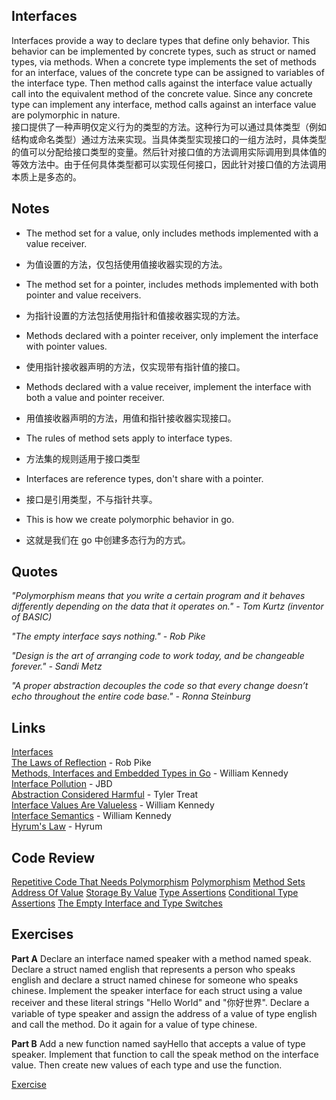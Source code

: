 ## Interfaces

Interfaces provide a way to declare types that define only behavior. This behavior can be implemented by concrete types, such as struct or named types, via methods. When a concrete type implements the set of methods for an interface, values of the concrete type can be assigned to variables of the interface type. Then method calls against the interface value actually call into the equivalent method of the concrete value. Since any concrete type can implement any interface, method calls against an interface value are polymorphic in nature.  
接口提供了一种声明仅定义行为的类型的方法。这种行为可以通过具体类型（例如结构或命名类型）通过方法来实现。当具体类型实现接口的一组方法时，具体类型的值可以分配给接口类型的变量。然后针对接口值的方法调用实际调用到具体值的等效方法中。由于任何具体类型都可以实现任何接口，因此针对接口值的方法调用本质上是多态的。

## Notes

* The method set for a value, only includes methods implemented with a value receiver.
* 为值设置的方法，仅包括使用值接收器实现的方法。

* The method set for a pointer, includes methods implemented with both pointer and value receivers.
* 为指针设置的方法包括使用指针和值接收器实现的方法。

* Methods declared with a pointer receiver, only implement the interface with pointer values.
* 使用指针接收器声明的方法，仅实现带有指针值的接口。

* Methods declared with a value receiver, implement the interface with both a value and pointer receiver.
* 用值接收器声明的方法，用值和指针接收器实现接口。

* The rules of method sets apply to interface types.
* 方法集的规则适用于接口类型

* Interfaces are reference types, don't share with a pointer.
* 接口是引用类型，不与指针共享。

* This is how we create polymorphic behavior in go.
* 这就是我们在 go 中创建多态行为的方式。

## Quotes

_"Polymorphism means that you write a certain program and it behaves differently depending on the data that it operates on." - Tom Kurtz (inventor of BASIC)_

_"The empty interface says nothing." - Rob Pike_

_"Design is the art of arranging code to work today, and be changeable forever." - Sandi Metz_

_"A proper abstraction decouples the code so that every change doesn’t echo throughout the entire code base." - Ronna Steinburg_

## Links

[Interfaces](https://golang.org/doc/effective_go.html#interfaces)    
[The Laws of Reflection](https://blog.golang.org/laws-of-reflection) - Rob Pike    
[Methods, Interfaces and Embedded Types in Go](https://www.ardanlabs.com/blog/2014/05/methods-interfaces-and-embedded-types.html) - William Kennedy    
[Interface Pollution](https://medium.com/@rakyll/interface-pollution-in-go-7d58bccec275) - JBD    
[Abstraction Considered Harmful](https://bravenewgeek.com/abstraction-considered-harmful/) - Tyler Treat    
[Interface Values Are Valueless](https://www.ardanlabs.com/blog/2018/03/interface-values-are-valueless.html) - William Kennedy    
[Interface Semantics](https://www.ardanlabs.com/blog/2017/07/interface-semantics.html) - William Kennedy    
[Hyrum's Law](https://www.hyrumslaw.com/) - Hyrum

## Code Review

[Repetitive Code That Needs Polymorphism](example/repetitive-code/repetitive-code.go)
[Polymorphism](example/repetitive-need-polymorphism/repetitive-need-polymorphism.go)
[Method Sets](example/method-set/method-set.go)
[Address Of Value](example/address-value/address-value.go)
[Storage By Value](example/storage-by-value/storage-by-value.go)
[Type Assertions](example/assertion/assertion.go)
[Conditional Type Assertions](example/assertion/assertion.go)
[The Empty Interface and Type Switches](example/empty-interface/empty-interface.go)


## Exercises

**Part A** Declare an interface named speaker with a method named speak. Declare a struct named english that represents a person who speaks english and declare a struct named chinese for someone who speaks chinese. Implement the speaker interface for each struct using a value receiver and these literal strings "Hello World" and "你好世界". Declare a variable of type speaker and assign the address of a value of type english and call the method. Do it again for a value of type chinese.

**Part B** Add a new function named sayHello that accepts a value of type speaker. Implement that function to call the speak method on the interface value. Then create new values of each type and use the function.

[Exercise](exercise/exercise.go)
